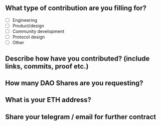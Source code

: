 ## What type of contribution are you filling for?
- [ ] Engineering 
- [ ] Product/design 
- [ ] Community development 
- [ ] Protocol design 
- [ ] Other

## Describe how have you contributed? (include links, commits, proof etc.)

>

## How many DAO Shares are you requesting?

>

## What is your ETH address?

>

## Share your telegram / email for further contract

>
